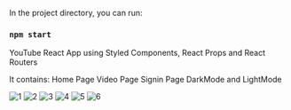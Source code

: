 In the project directory, you can run:
### `npm start`

YouTube React App using Styled Components, React Props and React Routers 

It contains:
Home Page
Video Page
Signin Page
DarkMode and LightMode

![1](https://user-images.githubusercontent.com/59370116/192806540-9b304d80-e5a1-44d8-8539-b387434a2cac.png)
![2](https://user-images.githubusercontent.com/59370116/192806552-3d3cb8b1-84a8-4377-8660-cdb67a713d1f.png)
![3](https://user-images.githubusercontent.com/59370116/192806588-08b82b5b-dcce-4d78-8461-6a4abffd1ac4.png)
![4](https://user-images.githubusercontent.com/59370116/192806610-9bb65dd9-3b99-4b7b-8cc1-5b105edc6002.png)
![5](https://user-images.githubusercontent.com/59370116/192806635-df4c343d-b432-4e56-977b-80a5fb00448b.png)
![6](https://user-images.githubusercontent.com/59370116/192806652-618f194d-92b5-4bfe-8a6e-c9c46d95fce1.png)
